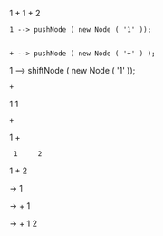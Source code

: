 1 + 1 + 2 


    1 --> pushNode ( new Node ( '1' ));


    + --> pushNode ( new Node ( '+' ) );
1     --> shiftNode ( new Node ( '1' ));


    +
1       1



    +
       
1       +
        
     1     2



1 + 2

-> 1


->      +
    1       
    

->      +
    1       2
